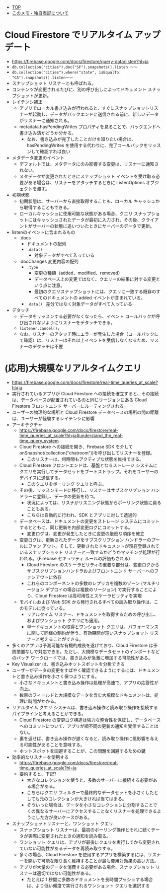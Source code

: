 - [TOP](./README.md)
- [このメモ・独自表記について](../README.md)

# Cloud Firestore でリアルタイム アップデート
* https://firebase.google.com/docs/firestore/query-data/listen?hl=ja
* `db.collection("cities").doc("SF").snapshots().listen 〜〜`
* `db.collection("cities").where("state", isEqualTo: "CA").snapshots().listen〜〜`
* スナップショット リスナーとも呼ばれる。
* コンテンツが変更されるたびに、別の呼び出しによってドキュメント スナップショットが更新。
* レイテンシ補正
    * アプリでローカル書き込みが行われると、すぐにスナップショットリスナーが起動し、データがバックエンドに送信される前に、新しいデータがリスナーに通知される。
    * metadata.hasPendingWrites プロパティを見ることで、バックエンドへ書き込み済かどうか分かる。
        * なお、書き込みが完了したことだけを知りたい場合は、hasPendingWrites を使用する代わりに、完了コールバックをリッスンして確認すれば良い
* メタデータ変更のイベント
    * デフォルトでは、メタデータにのみ影響する変更は、リスナーに通知されない。
    * メタデータが変更されたときにスナップショット イベントを受け取る必要がある場合は、リスナーをアタッチするときに ListenOptions オブジェクトを渡す。
* 初期状態
    * 初期状態は、サーバーから直接取得することも、ローカル キャッシュから取得することもできる。
    * ローカルキャッシュに使用可能な状態がある場合、クエリ スナップショットにはキャッシュされたデータが最初に入力され、その後、クライアントがサーバーの状態に追いついたときにサーバーのデータで更新。
* listenのイベントに含まれるもの
    * .docs 
        * ドキュメントの配列
        * `.data()` 
            * 対象データがすべて入っている
    * .docChanges 変更内容の配列
        * `.type `
            * 変更の種類（added、modified、removed）
            * データベース上の変更ではなく、クエリーの結果に対する変更という点に注意。
            * 最初のクエリスナップショットには、クエリに一致する既存のすべてのドキュメントの added イベントが含まれている。
        * `.data() `
            差分ではなく対象データがすべて入っている
* デタッチ
    * データをリッスンする必要がなくなったら、イベント コールバックが呼び出されないようにリスナーをデタッチできる。
    * `listener.cancel();`
    * なお、リスナーのアタッチ時にエラーが発生した場合（コールバックにて確認）は、リスナーはそれ以上イベントを受信しなくなるため、リスナーのデタッチは不要

# (応用)大規模なリアルタイムクエリ
* https://firebase.google.com/docs/firestore/real-time_queries_at_scale?hl=ja
* 実行されているアプリが Cloud Firestore への接続を確立すると、その接続は、データベースが配置されているのと同じリージョンにある Cloud Firestore フロントエンド サーバーにルーティングされる。
* ユーザーの物理的な場所と Cloud Firestore データベースの場所の間の距離は、ユーザーが経験するレイテンシに影響
* アーキテクチャ
    * https://firebase.google.com/docs/firestore/real-time_queries_at_scale?hl=ja#understand_the_real-time_query_system
    * Cloud Firestore への接続を開き、Firebase SDK を介してonSnapshot(collection("chatroom"))を呼び出してリスナーを登録。
        * このリスナーは、何時間もアクティブな状態を維持できる。
    * Cloud Firestore フロントエンドは、基盤となるストレージ システムにクエリを実行してデータセットをブートストラップ。それをユーザーのデバイスに送信する。
        * このクエリをポーリング クエリと呼ぶ。
    * その後、リッスンモードに移行し、リスナーはサブスクリプション ハンドラーに登録し、データの更新を待つ。
        * 状況によっては、リスナがリスニング状態からポーリング状態に戻ることもある。
        * こちらは自動的に行われ、SDK とアプリに対して透過的
    * データベースは、ドキュメントの変更をストレージ システムにコミットするとともに、同じ更新を内部変更ログにコミットする。
        * 変更ログは、変更が発生したときに変更の厳密な順序を確立
    * 変更ログは、更新されたデータをサブスクリプション ハンドラーのプールにファン アウト。そして、更新されたドキュメントが現在登録されているスナップショット リスナーと一致するかどうかマッチング処理が行われる。（Firebase セキュリティ ルールの評価もされる）
        * Cloud Firestore のスケーラビリティの重要な部分は、変更ログからサブスクリプションハンドラおよびフロントエンド サーバーへのファンアウトに依存
        * これらのコンポーネントの多数のレプリカを複数のゾーン (マルチリージョン デプロイの場合は複数のリージョン) で実行することにより、Cloud Firestore は高可用性とスケーラビリティを実現
    * モバイルおよび Web SDK から発行されるすべての読み取り操作は、このモデルに従っている。
        * リアルタイム リスナー、ドキュメントを取得するための呼び出し、およびワンショット クエリにも適用。
        * 単一ドキュメントの取得とワンショット クエリは、パフォーマンスに関して同様の制約が伴う、有効期間が短いスナップショット リスナーと考え​​ることができる。
* 多くのアプリは予測可能な有機的成長を遂げており、Cloud Firestore は予防措置なしで対応できる。ただし、大規模なデータセットのインポートなどのバッチ ワークロードでは、書き込みが急激に増加する可能性がある。
* Key Visualizer は、書き込みホットスポットを分析できる
* ユーザーがデータの変更をすばやく確認できるようにするには、ドキュメントと書き込み操作を小さく保つようにする。
    * 小さなドキュメントと書き込み操作は処理が高速で、アプリの応答性が向上。
    * 数百のフィールドと大規模なデータを含む大規模なドキュメントは、処理に時間がかかる。
* リアルタイム クエリ システムは、書き込み操作と読み取り操作を接続するパイプラインと考えることができる。
    * Cloud Firestore の変更ログ構造は強力な整合性を保証し、データベースへのコミットについて、アプリが順不同の更新の通知を受信することはない。
    * 裏を返せば、書き込み操作が遅くなると、読み取り操作に悪影響を与える可能性があることを意味する。
    * ホットスポットを回避することが、この問題を回避するための鍵
* 効率的なリスナーを使用する
    * https://firebase.google.com/docs/firestore/real-time_queries_at_scale?hl=ja
    * 要約すると、下記?
        * 大きなコレクションを使うと、多数のサーバーに接続する必要がある場合がある。
        * こちらはクエリ フィルターで最終的なデータセットを小さくしたとしても元のコレクションが大きければ当てはまる。
        * そういった場合は、データを小さなコレクションに分割することでくの異なるサーバーにアクセスすることなくリスナーを処理できるようにした方が良いケースがある。
* スナップショットリスナーと、ワンショット クエリ
    * スナップショット リスナーは、最初のポーリング操作とそれに続くデータが実際に変更されたときの通知を読み取る。
    * ワンショット クエリは、アプリが最後にクエリを実行してから変更されていない可能性があるデータを再読み取りする。
    * 多くの場合、Cloud Firestore を使用するアプリを構築するには、リスナーを開いて可能な限り長く維持することが最も費用対効果の高い方法。
    * アプリが大量のデータを消費する必要がある場合、スナップショット リスナーは適切ではない可能性がある。
        * たとえば 1 秒間に多数のドキュメントを長時間プッシュする場合は、より低い頻度で実行されるワンショット クエリを選択する



